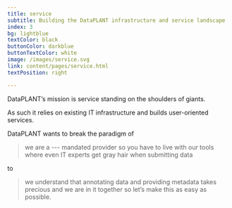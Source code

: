```yaml
---
title: service
subtitle: Building the DataPLANT infrastructure and service landscape
index: 3
bg: lightblue
textColor: black
buttonColor: darkblue
buttonTextColor: white
image: /images/service.svg
link: content/pages/service.html
textPosition: right

---
```


DataPLANT’s mission is service standing on the shoulders of giants.

As such it relies on existing IT infrastructure and builds user-oriented services.

DataPLANT wants to break the paradigm of

> we are a --- mandated provider so you have to live with our tools where even IT experts get gray hair when submitting data

to

> we understand that annotating data and providing metadata takes precious and we are in it together so let’s make this as easy as possible.

